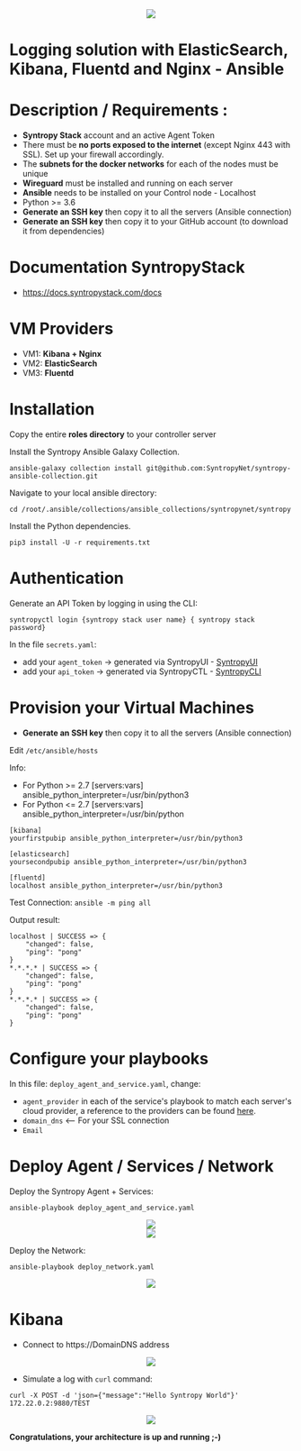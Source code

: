 <center><img src="images/logo_log2.png"></center>

# Logging solution with ElasticSearch, Kibana, Fluentd and Nginx - Ansible

# Description / Requirements :

- **Syntropy Stack** account and an active Agent Token
- There must be **no ports exposed to the internet** (except Nginx 443 with SSL). Set up your firewall accordingly.
- The **subnets for the docker networks** for each of the nodes must be unique
- **Wireguard** must be installed and running on each server
- **Ansible** needs to be installed on your Control node - Localhost
- Python >= 3.6
- **Generate an SSH key** then copy it to all the servers (Ansible connection)
- **Generate an SSH key** then copy it to your GitHub account (to download it from dependencies)

# Documentation SyntropyStack

- https://docs.syntropystack.com/docs

# VM Providers

- VM1:  **Kibana + Nginx**
- VM2:  **ElasticSearch**
- VM3:  **Fluentd**

# Installation

Copy the entire **roles directory** to your controller server

Install the Syntropy Ansible Galaxy Collection.

```
ansible-galaxy collection install git@github.com:SyntropyNet/syntropy-ansible-collection.git
```

Navigate to your local ansible directory:

```
cd /root/.ansible/collections/ansible_collections/syntropynet/syntropy
```

Install the Python dependencies.

```
pip3 install -U -r requirements.txt
```

# Authentication

Generate an API Token by logging in using the CLI:

```
syntropyctl login {syntropy stack user name} { syntropy stack password}
```

In the file `secrets.yaml`:
- add your `agent_token`   -> generated via SyntropyUI - [SyntropyUI](https://docs.syntropystack.com/docs/get-your-agent-token)
- add your `api_token` -> generated via SyntropyCTL  - [SyntropyCLI](https://github.com/SyntropyNet/syntropy-cli)


# Provision your Virtual Machines

- **Generate an SSH key** then copy it to all the servers (Ansible connection)

Edit `/etc/ansible/hosts`

Info:
- For Python >= 2.7 [servers:vars] ansible_python_interpreter=/usr/bin/python3
- For Python <= 2.7 [servers:vars] ansible_python_interpreter=/usr/bin/python

```
[kibana]
yourfirstpubip ansible_python_interpreter=/usr/bin/python3

[elasticsearch]
yoursecondpubip ansible_python_interpreter=/usr/bin/python3

[fluentd]
localhost ansible_python_interpreter=/usr/bin/python3
```

Test Connection: `ansible -m ping all`

Output result:
```
localhost | SUCCESS => {
    "changed": false,
    "ping": "pong"
}
*.*.*.* | SUCCESS => {
    "changed": false,
    "ping": "pong"
}
*.*.*.* | SUCCESS => {
    "changed": false,
    "ping": "pong"
}
```

# Configure your playbooks

In this file: `deploy_agent_and_service.yaml`, change:
- `agent_provider` in each of the service's playbook to match each server's cloud provider, a reference to the providers can be found [here](https://docs.syntropystack.com/docs/syntropy-agent-variables).
- `domain_dns` <-- For your SSL connection
- `Email`

# Deploy Agent / Services / Network

Deploy the Syntropy Agent + Services:
```
ansible-playbook deploy_agent_and_service.yaml
```

<center><img src="images/playrecap_log2.png"></center>

<center><img src="images/syntropystack_services_log2.png"></center>


Deploy the Network:
```
ansible-playbook deploy_network.yaml
```

<center><img src="images/topology_services_log2.png"></center>


# Kibana

- Connect to https://DomainDNS address

<center><img src="images/kibana_connect_log2.png"></center>


- Simulate a log with `curl` command:

`curl -X POST -d 'json={"message":"Hello Syntropy World"}' 172.22.0.2:9880/TEST`

<center><img src="images/kibana_logging_log2.png"></center>



**Congratulations, your architecture is up and running ;-)**
